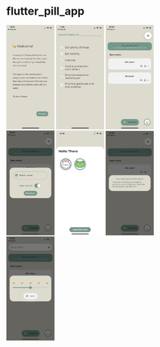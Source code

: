 # flutter_pill_app

<p float="left">
  <img src="the_room_photos/the_room_1.png" width=25%>
  <img src="the_room_photos/the_room_2.png" width=25%>
  <img src="the_room_photos/the_room_3.png" width=25%>
  <img src="the_room_photos/the_room_4.png" width=25%>
  <img src="the_room_photos/the_room_5.png" width=25%>
  <img src="the_room_photos/the_room_7.jpeg" width=25%>
  <img src="the_room_photos/the_room_8.jpeg" width=25%>
</p>
